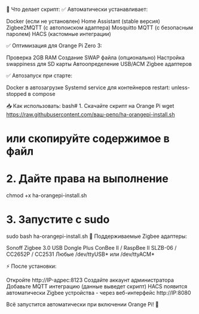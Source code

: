🎯 Что делает скрипт:
✅ Автоматически устанавливает:

Docker (если не установлен)
Home Assistant (stable версия)
Zigbee2MQTT (с автопоиском адаптера)
Mosquitto MQTT (с безопасным паролем)
HACS (кастомные интеграции)

✅ Оптимизация для Orange Pi Zero 3:

Проверка 2GB RAM
Создание SWAP файла (опционально)
Настройка swappiness для SD карты
Автоопределение USB/ACM Zigbee адаптеров

✅ Автозапуск при старте:

Docker в автозагрузке
Systemd service для контейнеров
restart: unless-stopped в compose

📥 Как использовать:
bash# 1. Скачайте скрипт на Orange Pi
wget https://raw.githubusercontent.com/ваш-репо/ha-orangepi-install.sh
# или скопируйте содержимое в файл

# 2. Дайте права на выполнение
chmod +x ha-orangepi-install.sh

# 3. Запустите с sudo
sudo bash ha-orangepi-install.sh
🔌 Поддерживаемые Zigbee адаптеры:

Sonoff Zigbee 3.0 USB Dongle Plus
ConBee II / RaspBee II
SLZB-06 / CC2652P / CC2531
Любые /dev/ttyUSB* или /dev/ttyACM*

⚡ После установки:

Откройте http://IP-адрес:8123
Создайте аккаунт администратора
Добавьте MQTT интеграцию (данные выведет скрипт)
HACS появится автоматически
Zigbee устройства - через веб-интерфейс http://IP:8080

Всё запустится автоматически при включении Orange Pi! 🚀
